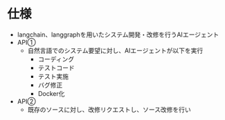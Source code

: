 # 仕様

- langchain、langgraphを用いたシステム開発・改修を行うAIエージェント
- API①
  - 自然言語でのシステム要望に対し、AIエージェントが以下を実行
    - コーディング
    - テストコード
    - テスト実施
    - バグ修正
    - Docker化
- API②
  - 既存のソースに対し、改修リクエストし、ソース改修を行い
